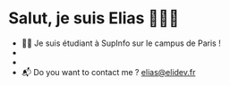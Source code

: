 <h1>Salut, je suis Elias 👋👨‍💻</h1>


- 👨‍🎓 Je suis étudiant à SupInfo sur le campus de Paris !
-
- 
- 📬 Do you want to contact me ? elias@elidev.fr
